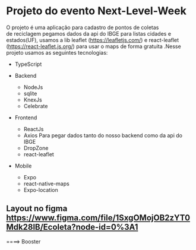 # Projeto do evento Next-Level-Week #
O projeto é uma aplicação para cadastro de pontos de coletas<br>
de reciclagem pegamos dados da api do IBGE para listas cidades e estados(UF), usamos a lib leaflet (https://leafletjs.com/) e react-leaflet (https://react-leaflet.js.org/) para usar o maps de forma gratuita .Nesse projeto usamos as seguintes tecnologias:<br>

* TypeScript

* Backend
  * NodeJs
  * sqlite
  * KnexJs
  * Celebrate
* Frontend
  * ReactJs
  * Axios Para pegar dados tanto do nosso backend como da api do IBGE
  * DropZone
  * react-leaflet
* Mobile
  * Expo
  * react-native-maps
  * Expo-location



## Layout no figma https://www.figma.com/file/1SxgOMojOB2zYT0Mdk28lB/Ecoleta?node-id=0%3A1 ##
====> Booster
